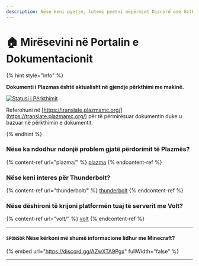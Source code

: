 ```yaml
---
description: Nëse keni pyetje, lutemi pyetni nëpërmjet Discord ose GitHub Issues.
---
```


# 🏠 Mirësevini në Portalin e Dokumentacionit

{% hint style="info" %}

**Dokumenti i Plazmas është aktualisht në gjendje përkthimi me makinë.**

[![Statusi i Përkthimit](https://badge.plazmamc.org/internal/crowdin)](https://translate.plazmamc.org/)

Referohuni në [https://translate.plazmamc.org/](https://translate.plazmamc.org/) për të përmirësuar dokumentin duke u bazuar në përkthimin e dokumentit.

{% endhint %}

### Nëse ka ndodhur ndonjë problem gjatë përdorimit të Plazmës?

{% content-ref url="plazma/" %}
[plazma](plazma/)
{% endcontent-ref %}

### Nëse keni interes për Thunderbolt?

{% content-ref url="thunderbolt/" %}
[thunderbolt](thunderbolt/)
{% endcontent-ref %}

### Nëse dëshironi të krijoni platformën tuaj të serverit me Volt?

{% content-ref url="volt/" %}
[volt](volt/)
{% endcontent-ref %}

***

#### `SPONSOR` Nëse kërkoni më shumë informacione lidhur me Minecraft? <a href="#etc-1" id="etc-1"></a>

{% embed url="https://discord.gg/AZwXTA9Pgx" fullWidth="false" %}

***
